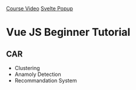 [Course Video](https://youtu.be/FXpIoQ_rT_c)
[Svelte Popup](https://www.youtube.com/watch?v=ql_-tLTpPKg)
# Vue JS Beginner Tutorial


## CAR 

- Clustering
- Anamoly Detection
- Recommandation System